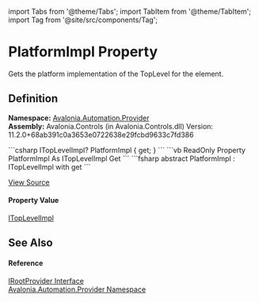 import Tabs from '@theme/Tabs'; 
import TabItem from '@theme/TabItem'; 
import Tag from '@site/src/components/Tag'; 

# PlatformImpl Property


Gets the platform implementation of the TopLevel for the element.



## Definition
**Namespace:** <a href="N_Avalonia_Automation_Provider">Avalonia.Automation.Provider</a>  
**Assembly:** Avalonia.Controls (in Avalonia.Controls.dll) Version: 11.2.0+68ab391c0a3653e0722638e29fcbd9633c7fd386

<Tabs groupId="api-code-preview">
<TabItem value="csharp" label="C#">
```csharp
ITopLevelImpl? PlatformImpl { get; }
```
</TabItem>
<TabItem value="vb" label="VB">
```vb
ReadOnly Property PlatformImpl As ITopLevelImpl
	Get
```
</TabItem>
<TabItem value="fsharp" label="F#">
```fsharp
abstract PlatformImpl : ITopLevelImpl with get
```
</TabItem>
</Tabs>



<a href="https://github.com/AvaloniaUI/Avalonia/tree/master/srcAvalonia.Controls/Automation/Provider/IRootProvider.cs" title="View the source code">View Source</a>



#### Property Value
<a href="T_Avalonia_Platform_ITopLevelImpl">ITopLevelImpl</a>

## See Also


#### Reference
<a href="T_Avalonia_Automation_Provider_IRootProvider">IRootProvider Interface</a>  
<a href="N_Avalonia_Automation_Provider">Avalonia.Automation.Provider Namespace</a>  
